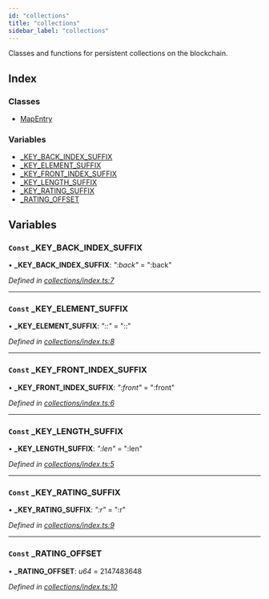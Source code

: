 ```yaml
---
id: "collections"
title: "collections"
sidebar_label: "collections"
---
```


Classes and functions for persistent collections on the blockchain.

## Index

### Classes

* [MapEntry](../classes/collections.mapentry.md)

### Variables

* [_KEY_BACK_INDEX_SUFFIX](collections.md#const-_key_back_index_suffix)
* [_KEY_ELEMENT_SUFFIX](collections.md#const-_key_element_suffix)
* [_KEY_FRONT_INDEX_SUFFIX](collections.md#const-_key_front_index_suffix)
* [_KEY_LENGTH_SUFFIX](collections.md#const-_key_length_suffix)
* [_KEY_RATING_SUFFIX](collections.md#const-_key_rating_suffix)
* [_RATING_OFFSET](collections.md#const-_rating_offset)

## Variables

### `Const` _KEY_BACK_INDEX_SUFFIX

• **_KEY_BACK_INDEX_SUFFIX**: *":back"* = ":back"

*Defined in [collections/index.ts:7](https://github.com/nearprotocol/near-runtime-ts/blob/2617e93/assembly/collections/index.ts#L7)*

___

### `Const` _KEY_ELEMENT_SUFFIX

• **_KEY_ELEMENT_SUFFIX**: *"::"* = "::"

*Defined in [collections/index.ts:8](https://github.com/nearprotocol/near-runtime-ts/blob/2617e93/assembly/collections/index.ts#L8)*

___

### `Const` _KEY_FRONT_INDEX_SUFFIX

• **_KEY_FRONT_INDEX_SUFFIX**: *":front"* = ":front"

*Defined in [collections/index.ts:6](https://github.com/nearprotocol/near-runtime-ts/blob/2617e93/assembly/collections/index.ts#L6)*

___

### `Const` _KEY_LENGTH_SUFFIX

• **_KEY_LENGTH_SUFFIX**: *":len"* = ":len"

*Defined in [collections/index.ts:5](https://github.com/nearprotocol/near-runtime-ts/blob/2617e93/assembly/collections/index.ts#L5)*

___

### `Const` _KEY_RATING_SUFFIX

• **_KEY_RATING_SUFFIX**: *":r"* = ":r"

*Defined in [collections/index.ts:9](https://github.com/nearprotocol/near-runtime-ts/blob/2617e93/assembly/collections/index.ts#L9)*

___

### `Const` _RATING_OFFSET

• **_RATING_OFFSET**: *u64* = 2147483648

*Defined in [collections/index.ts:10](https://github.com/nearprotocol/near-runtime-ts/blob/2617e93/assembly/collections/index.ts#L10)*
